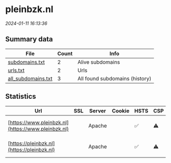# pleinbzk.nl
*2024-01-11 16:13:36*
## Summary data
| File       | Count | Info |
|------------|-------|------|
|[subdomains.txt](/data/pleinbzk.nl/subdomains.txt)|2|Alive subdomains|
|[urls.txt](/data/pleinbzk.nl/urls.txt)|2|Urls|
|[all_subdomains.txt](/data/pleinbzk.nl/all_subdomains.txt)|3|All found subdomains (history)|
## Statistics
| Url | SSL | Server | Cookie | HSTS | CSP | XFO | XXP | RP | Tech |Title |
|------------|-------|------|------|------|------|------|------|------|------|------|
|[https://www.pleinbzk.nl](https://www.pleinbzk.nl)| |Apache| |:white_check_mark: |:warning: |:white_check_mark: |:white_check_mark: |:white_check_mark: |Apache HTTP Serv...|302 Found|
|[https://pleinbzk.nl](https://pleinbzk.nl)| |Apache| |:white_check_mark: |:warning: |:white_check_mark: |:white_check_mark: |:white_check_mark: |Apache HTTP Serv...||